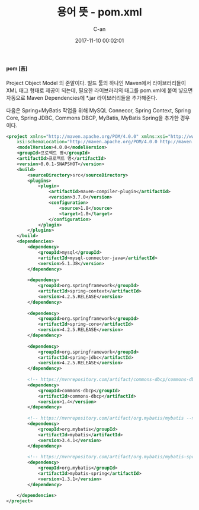 ﻿---
layout: post
title:  "용어 뜻 - pom.xml"
date:   2017-11-10 00:02:01
author: C-an
categories: English_origin
---

#### pom [폼] ####
Project Object Model 의 준말이다. 빌드 툴의 하나인 Maven에서 라이브러리들이 XML 태그 형태로 제공이 되는데, 필요한 라이브러리의 태그를 pom.xml에 붙여 넣으면 자동으로 Maven Dependencies에 *.jar 라이브러리들을 추가해준다.

다음은 Spring+MyBatis 작업을 위해 MySQL Connecor, Spring Context, Spring Core, Spring JDBC, Commons DBCP, MyBatis, MyBatis Spring을 추가한 경우이다.

```xml
<project xmlns="http://maven.apache.org/POM/4.0.0" xmlns:xsi="http://www.w3.org/2001/XMLSchema-instance"
    xsi:schemaLocation="http://maven.apache.org/POM/4.0.0 http://maven.apache.org/xsd/maven-4.0.0.xsd">
    <modelVersion>4.0.0</modelVersion>
    <groupId>프로젝트 명</groupId>
    <artifactId>프로젝트 명</artifactId>
    <version>0.0.1-SNAPSHOT</version>
    <build>
        <sourceDirectory>src</sourceDirectory>
        <plugins>
            <plugin>
                <artifactId>maven-compiler-plugin</artifactId>
                <version>3.7.0</version>
                <configuration>
                    <source>1.8</source>
                    <target>1.8</target>
                </configuration>
            </plugin>
        </plugins>
    </build>
    <dependencies>
        <dependency>
            <groupId>mysql</groupId>
            <artifactId>mysql-connector-java</artifactId>
            <version>5.1.38</version>
        </dependency>
 
        <dependency>
            <groupId>org.springframework</groupId>
            <artifactId>spring-context</artifactId>
            <version>4.2.5.RELEASE</version>
        </dependency>
 
        <dependency>
            <groupId>org.springframework</groupId>
            <artifactId>spring-core</artifactId>
            <version>4.2.5.RELEASE</version>
        </dependency>
 
        <dependency>
            <groupId>org.springframework</groupId>
            <artifactId>spring-jdbc</artifactId>
            <version>4.2.5.RELEASE</version>
        </dependency>
 
        <!-- https://mvnrepository.com/artifact/commons-dbcp/commons-dbcp -->
        <dependency>
            <groupId>commons-dbcp</groupId>
            <artifactId>commons-dbcp</artifactId>
            <version>1.4</version>
        </dependency>
 
        <!-- https://mvnrepository.com/artifact/org.mybatis/mybatis -->
        <dependency>
            <groupId>org.mybatis</groupId>
            <artifactId>mybatis</artifactId>
            <version>3.4.1</version>
        </dependency>
 
        <!-- https://mvnrepository.com/artifact/org.mybatis/mybatis-spring -->
        <dependency>
            <groupId>org.mybatis</groupId>
            <artifactId>mybatis-spring</artifactId>
            <version>1.3.1</version>
        </dependency>
 
    </dependencies>
</project>
```